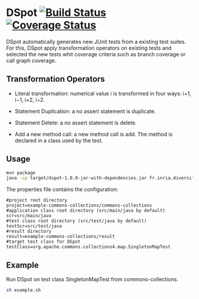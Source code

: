 DSpot [![Build Status](https://travis-ci.org/STAMP-project/dspot.svg?branch=master)](https://travis-ci.org/STAMP-project/dspot)[![Coverage Status](https://coveralls.io/repos/github/STAMP-project/dspot/badge.svg?branch=master)](https://coveralls.io/github/STAMP-project/dspot?branch=master)
=====================================================================================================================
DSpot automatically generates new JUnit tests from a existing test suites. For this, DSpot apply transformation operators on existing tests and selected the new tests  whit coverage criteria such as branch coverage or call graph coverage.


Transformation Operators
------------------

- Literal transformation: numerical value i is transformed in four ways: i+1, i−1, i×2, i÷2.

- Statement Duplication: a no assert statement is duplicate. 

- Statement Delete: a no assert statement is delete.

- Add a new method call: a new method call is add. The method is declared in a class used by the test. 

## Usage
```sh
mvn package
java -cp target/dspot-1.0.0-jar-with-dependencies.jar fr.inria.diversify.dspot.DSpot conf.properties
```

The properties file contains the configuration:
```properties
#project root directory
project=example-commons-collections/commons-collections
#application class root directory (src/main/java by default)
scr=src/main/java
#test class root directory (src/test/java by default)
testScr=src/test/java
#result directory
result=example-commons-collections/result
#target test class for DSpot
testClass=org.apache.commons.collections4.map.SingletonMapTest
```


Example
-------
Run DSpot on test class SingletonMapTest from commons-collections. 

```sh
sh example.sh
```
